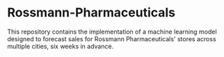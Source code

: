 # Rossmann-Pharmaceuticals
This repository contains the implementation of a machine learning model designed to forecast sales for Rossmann Pharmaceuticals' stores across multiple cities, six weeks in advance.
